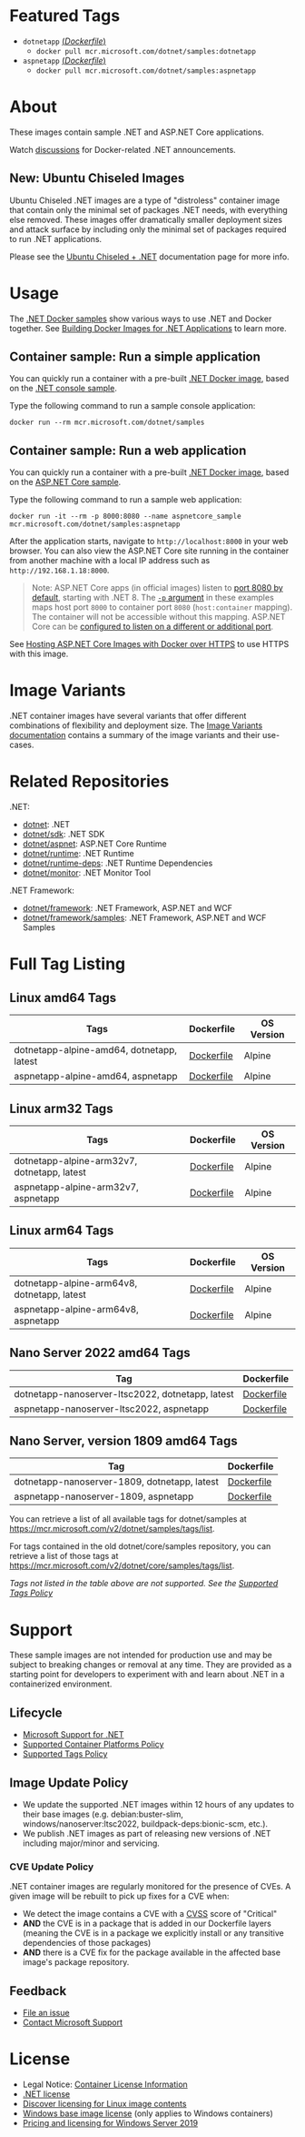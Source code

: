 # Featured Tags

* `dotnetapp` [(*Dockerfile*)](https://github.com/dotnet/dotnet-docker/blob/main/samples/dotnetapp/Dockerfile)
  * `docker pull mcr.microsoft.com/dotnet/samples:dotnetapp`
* `aspnetapp` [(*Dockerfile*)](https://github.com/dotnet/dotnet-docker/blob/main/samples/aspnetapp/Dockerfile)
  * `docker pull mcr.microsoft.com/dotnet/samples:aspnetapp`

# About

These images contain sample .NET and ASP.NET Core applications.

Watch [discussions](https://github.com/dotnet/dotnet-docker/discussions/categories/announcements) for Docker-related .NET announcements.

## New: Ubuntu Chiseled Images

Ubuntu Chiseled .NET images are a type of "distroless" container image that contain only the minimal set of packages .NET needs, with everything else removed.
These images offer dramatically smaller deployment sizes and attack surface by including only the minimal set of packages required to run .NET applications.

Please see the [Ubuntu Chiseled + .NET](https://github.com/dotnet/dotnet-docker/blob/main/documentation/ubuntu-chiseled.md) documentation page for more info.

# Usage

The [.NET Docker samples](https://github.com/dotnet/dotnet-docker/blob/main/samples/README.md) show various ways to use .NET and Docker together. See [Building Docker Images for .NET Applications](https://docs.microsoft.com/dotnet/core/docker/building-net-docker-images) to learn more.

## Container sample: Run a simple application

You can quickly run a container with a pre-built [.NET Docker image](https://hub.docker.com/_/microsoft-dotnet-samples/), based on the [.NET console sample](https://github.com/dotnet/dotnet-docker/blob/main/samples/dotnetapp/README.md).

Type the following command to run a sample console application:

```console
docker run --rm mcr.microsoft.com/dotnet/samples
```

## Container sample: Run a web application

You can quickly run a container with a pre-built [.NET Docker image](https://hub.docker.com/_/microsoft-dotnet-samples/), based on the [ASP.NET Core sample](https://github.com/dotnet/dotnet-docker/blob/main/samples/aspnetapp/README.md).

Type the following command to run a sample web application:

```console
docker run -it --rm -p 8000:8080 --name aspnetcore_sample mcr.microsoft.com/dotnet/samples:aspnetapp
```

After the application starts, navigate to `http://localhost:8000` in your web browser. You can also view the ASP.NET Core site running in the container from another machine with a local IP address such as `http://192.168.1.18:8000`.

> Note: ASP.NET Core apps (in official images) listen to [port 8080 by default](https://github.com/dotnet/dotnet-docker/blob/6da64f31944bb16ecde5495b6a53fc170fbe100d/src/runtime-deps/8.0/bookworm-slim/amd64/Dockerfile#L7), starting with .NET 8. The [`-p` argument](https://docs.docker.com/engine/reference/commandline/run/#publish) in these examples maps host port `8000` to container port `8080` (`host:container` mapping). The container will not be accessible without this mapping. ASP.NET Core can be [configured to listen on a different or additional port](https://learn.microsoft.com/aspnet/core/fundamentals/servers/kestrel/endpoints).

See [Hosting ASP.NET Core Images with Docker over HTTPS](https://github.com/dotnet/dotnet-docker/blob/main/samples/host-aspnetcore-https.md) to use HTTPS with this image.

# Image Variants

.NET container images have several variants that offer different combinations of flexibility and deployment size.
The [Image Variants documentation](https://github.com/dotnet/dotnet-docker/blob/main/documentation/image-variants.md) contains a summary of the image variants and their use-cases.

# Related Repositories

.NET:

* [dotnet](https://hub.docker.com/_/microsoft-dotnet/): .NET
* [dotnet/sdk](https://hub.docker.com/_/microsoft-dotnet-sdk/): .NET SDK
* [dotnet/aspnet](https://hub.docker.com/_/microsoft-dotnet-aspnet/): ASP.NET Core Runtime
* [dotnet/runtime](https://hub.docker.com/_/microsoft-dotnet-runtime/): .NET Runtime
* [dotnet/runtime-deps](https://hub.docker.com/_/microsoft-dotnet-runtime-deps/): .NET Runtime Dependencies
* [dotnet/monitor](https://hub.docker.com/_/microsoft-dotnet-monitor/): .NET Monitor Tool

.NET Framework:

* [dotnet/framework](https://hub.docker.com/_/microsoft-dotnet-framework/): .NET Framework, ASP.NET and WCF
* [dotnet/framework/samples](https://hub.docker.com/_/microsoft-dotnet-framework-samples/): .NET Framework, ASP.NET and WCF Samples

# Full Tag Listing

## Linux amd64 Tags
Tags | Dockerfile | OS Version
-----------| -------------| -------------
dotnetapp-alpine-amd64, dotnetapp, latest | [Dockerfile](https://github.com/dotnet/dotnet-docker/blob/main/samples/dotnetapp/Dockerfile.alpine) | Alpine
aspnetapp-alpine-amd64, aspnetapp | [Dockerfile](https://github.com/dotnet/dotnet-docker/blob/main/samples/aspnetapp/Dockerfile.alpine) | Alpine

## Linux arm32 Tags
Tags | Dockerfile | OS Version
-----------| -------------| -------------
dotnetapp-alpine-arm32v7, dotnetapp, latest | [Dockerfile](https://github.com/dotnet/dotnet-docker/blob/main/samples/dotnetapp/Dockerfile.alpine) | Alpine
aspnetapp-alpine-arm32v7, aspnetapp | [Dockerfile](https://github.com/dotnet/dotnet-docker/blob/main/samples/aspnetapp/Dockerfile.alpine) | Alpine

## Linux arm64 Tags
Tags | Dockerfile | OS Version
-----------| -------------| -------------
dotnetapp-alpine-arm64v8, dotnetapp, latest | [Dockerfile](https://github.com/dotnet/dotnet-docker/blob/main/samples/dotnetapp/Dockerfile.alpine) | Alpine
aspnetapp-alpine-arm64v8, aspnetapp | [Dockerfile](https://github.com/dotnet/dotnet-docker/blob/main/samples/aspnetapp/Dockerfile.alpine) | Alpine

## Nano Server 2022 amd64 Tags
Tag | Dockerfile
---------| ---------------
dotnetapp-nanoserver-ltsc2022, dotnetapp, latest | [Dockerfile](https://github.com/dotnet/dotnet-docker/blob/main/samples/dotnetapp/Dockerfile.nanoserver)
aspnetapp-nanoserver-ltsc2022, aspnetapp | [Dockerfile](https://github.com/dotnet/dotnet-docker/blob/main/samples/aspnetapp/Dockerfile.nanoserver)

## Nano Server, version 1809 amd64 Tags
Tag | Dockerfile
---------| ---------------
dotnetapp-nanoserver-1809, dotnetapp, latest | [Dockerfile](https://github.com/dotnet/dotnet-docker/blob/main/samples/dotnetapp/Dockerfile.nanoserver)
aspnetapp-nanoserver-1809, aspnetapp | [Dockerfile](https://github.com/dotnet/dotnet-docker/blob/main/samples/aspnetapp/Dockerfile.nanoserver)

You can retrieve a list of all available tags for dotnet/samples at https://mcr.microsoft.com/v2/dotnet/samples/tags/list.
<!--End of generated tags-->

For tags contained in the old dotnet/core/samples repository, you can retrieve a list of those tags at https://mcr.microsoft.com/v2/dotnet/core/samples/tags/list.

*Tags not listed in the table above are not supported. See the [Supported Tags Policy](https://github.com/dotnet/dotnet-docker/blob/main/documentation/supported-tags.md)*

# Support

These sample images are not intended for production use and may be subject to breaking changes or removal at any time. They are provided as a starting point for developers to experiment with and learn about .NET in a containerized environment.

## Lifecycle

* [Microsoft Support for .NET](https://github.com/dotnet/core/blob/main/support.md)
* [Supported Container Platforms Policy](https://github.com/dotnet/dotnet-docker/blob/main/documentation/supported-platforms.md)
* [Supported Tags Policy](https://github.com/dotnet/dotnet-docker/blob/main/documentation/supported-tags.md)

## Image Update Policy

* We update the supported .NET images within 12 hours of any updates to their base images (e.g. debian:buster-slim, windows/nanoserver:ltsc2022, buildpack-deps:bionic-scm, etc.).
* We publish .NET images as part of releasing new versions of .NET including major/minor and servicing.

### CVE Update Policy

.NET container images are regularly monitored for the presence of CVEs. A given image will be rebuilt to pick up fixes for a CVE when:
* We detect the image contains a CVE with a [CVSS](https://nvd.nist.gov/vuln-metrics/cvss) score of "Critical"
* **AND** the CVE is in a package that is added in our Dockerfile layers (meaning the CVE is in a package we explicitly install or any transitive dependencies of those packages)
* **AND** there is a CVE fix for the package available in the affected base image's package repository.

## Feedback

* [File an issue](https://github.com/dotnet/dotnet-docker/issues/new/choose)
* [Contact Microsoft Support](https://support.microsoft.com/contactus/)

# License

* Legal Notice: [Container License Information](https://aka.ms/mcr/osslegalnotice)
* [.NET license](https://github.com/dotnet/dotnet-docker/blob/main/LICENSE)
* [Discover licensing for Linux image contents](https://github.com/dotnet/dotnet-docker/blob/main/documentation/image-artifact-details.md)
* [Windows base image license](https://docs.microsoft.com/virtualization/windowscontainers/images-eula) (only applies to Windows containers)
* [Pricing and licensing for Windows Server 2019](https://www.microsoft.com/cloud-platform/windows-server-pricing)
